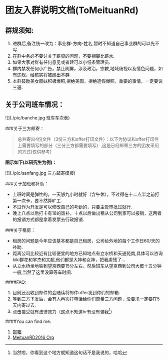 # **团友入群说明文档(ToMeituanRd)**

## 群规须知:

1. 进群后,备注统一改为：事业群-方向-姓名,暂时不知道自己事业群的可以先不写.
2. 在群中务必不要讨关于薪资的问题，不要相攀比薪水.
3. 如果大家对群有任何意见或者建可以小纸条管理员.
4. 群内禁发任何小广告，禁止刷屏，涉及政治，宗教,地域歧视以及情色问题，如有违规，经核实将被踢出本群.
5. 本群鼓励美女靓妹积极爆照,拒绝美图，拒绝造假爆照，重要的事情，一定要说三遍.

## 关于公司班车情况：

![](./pic/banche.jpg 班车车次表)

###关于三方邮寄：

> 总共寄出4份文件（3份三方和offer打印文件）：以下为协议和offer打印件上需要填写的部分（三分三方都需要填写）,这是已经邮寄三方的团友采用的方式(仅供参考)

**图示如下(以研究生为例)：**

![](./pic/sanfang.jpg 三方邮寄模板)


###关于加班和补助：

- 上班时间是弹性的，一天够九小时就好（含午休），不过得在十二点半之前打第一次卡，要不然算旷工.
- 不过作为开发是可以修改自己的考勤的，只要主管审批过就行.
- 晚上八点以后打卡有18的饭补，十点以后做出租从公司到家可以报销，这两者的报销方式都是拿着发票去行政报销.

###关于租房：

* 租房的问题是今年应该基本都是自己租房，公司给外地的每个工作日60/天的补助.
* 距离公司比较近有比较便宜的地方已知地点有立水桥和天通苑南,具体可以咨询kiki群花和宇杰和文超,他们都是大神和女神，把我虐残了...
* 从立水桥坐地铁到望京西要15分左右，然后班车从望京西到公司大概十五分钟一般,当然了这里没算等车时间.

####FAQ:

1. 目前还没收到邮件的会陆续将邮件offer发到你们的邮箱.
2. 等到三方下发后，会有人再次打电话给你们商量三方问题，没要求一定要在5天内寄过去.
3. 点击接受就有法律效力（这点不知道hr有没有骗我[^footnote]）

[^footnote]:  当然啦，你看到这个地方就知道这句话不是我说的，哈哈

####You can find me:

1. [邮箱](ms15941699808@163.com)
2. [MeituanRD2016 Org](https://github.com/MeituanRD2016/ToMeituanRd)
